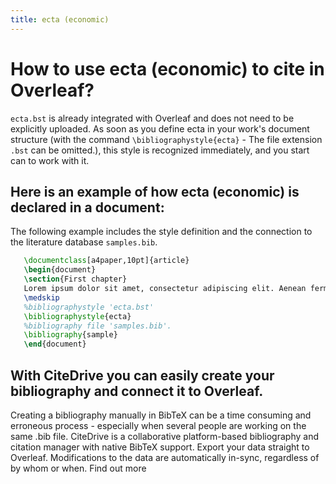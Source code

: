```yaml
---
title: ecta (economic)
---
```


# How to use ecta (economic) to cite in Overleaf? 
`ecta.bst` is already integrated with Overleaf and does not need to be explicitly uploaded. As soon as you define ecta in your work's document structure (with the command `\bibliographystyle{ecta}` - The file extension `.bst` can be omitted.), this style is recognized immediately, and you start can to work with it.

## Here is an example of how ecta (economic) is declared in a document:
The following example includes the style definition and the connection to the literature database `samples.bib`.
```tex
   \documentclass[a4paper,10pt]{article}
   \begin{document}
   \section{First chapter}
   Lorem ipsum dolor sit amet, consectetur adipiscing elit. Aenean fermentum justo massa, ut maximus mauris sodales et. Aenean vel elit a erat rhoncus pharetra.
   \medskip
   %bibliographystyle 'ecta.bst'
   \bibliographystyle{ecta}
   %bibliography file 'samples.bib'.
   \bibliography{sample}
   \end{document}
```

## With CiteDrive you can easily create your bibliography and connect it to Overleaf. 
Creating a bibliography manually in BibTeX can be a time consuming and erroneous process - especially when several people are working on the same .bib file. CiteDrive is a collaborative platform-based bibliography and citation manager with native BibTeX support. Export your data straight to Overleaf. Modifications to the data are automatically in-sync, regardless of by whom or when. Find out more